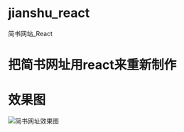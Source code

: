 # jianshu_react
简书网站_React

# 把简书网址用react来重新制作

# 效果图
![简书网址效果图](https://github.com/donghero/jianshu_react/blob/master/tests.gif)

